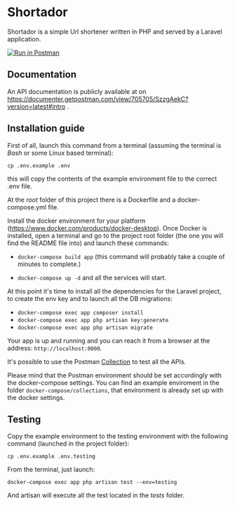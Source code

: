 # Shortador

Shortador is a simple Url shortener written in PHP and served by a Laravel application. 

[![Run in Postman](https://run.pstmn.io/button.svg)](https://app.getpostman.com/run-collection/e70358bed287e0f6e827#?env%5Blocal-shortador%5D=W3sia2V5IjoiYXBwX3VybCIsInZhbHVlIjoic2hvcnRhZG9yLmxvY2FsaG9zdCIsImVuYWJsZWQiOnRydWV9LHsia2V5Ijoic2hvcnRlbmVkX3VybCIsInZhbHVlIjoiIiwiZW5hYmxlZCI6dHJ1ZX1d)

## Documentation

An API documentation is publicly available at on https://documenter.getpostman.com/view/705705/SzzgAekC?version=latest#intro .

## Installation guide

First of all, launch this command from a terminal (assuming the terminal is _Bash_ or some Linux based terminal):

`cp .env.example .env`

this will copy the contents of the example environment file to the correct .env file. 


At the _root_ folder of this project there is a Dockerfile and a docker-compose.yml file. 

Install the docker environment for your platform (https://www.docker.com/products/docker-desktop).
Once Docker is installed, open a terminal and go to the project root folder (the one you will find the README file into) and launch these commands:

- `docker-compose build app` (this command will probably take a couple of minutes to complete.)

- `docker-compose up -d` and all the services will start. 

At this point it's time to install all the dependencies for the Laravel project, to create the env key and to launch all the DB migrations:

- `docker-compose exec app composer install`
- `docker-compose exec app php artisan key:generate`
- `docker-compose exec app php artisan migrate`

Your app is up and running and you can reach it from a browser at the address: `http://localhost:8000`.

It's possible to use the Postman [Collection](https://app.getpostman.com/run-collection/e70358bed287e0f6e827#?env%5Blocal-shortador%5D=W3sia2V5IjoiYXBwX3VybCIsInZhbHVlIjoic2hvcnRhZG9yLmxvY2FsaG9zdCIsImVuYWJsZWQiOnRydWV9LHsia2V5Ijoic2hvcnRlbmVkX3VybCIsInZhbHVlIjoiIiwiZW5hYmxlZCI6dHJ1ZX1d) to test all the APIs. 

Please mind that the Postman environment should be set accordingly with the docker-compose settings. You can find an example enviroment in the folder `docker-compose/collections`, that environment is already set up with the docker settings. 


## Testing

Copy the example environment to the testing environment with the following command (launched in the project folder):

`cp .env.example .env.testing`

From the terminal, just launch:

`docker-compose exec app php artisan test --env=testing`

And artisan will execute all the test located in the _tests_ folder.
